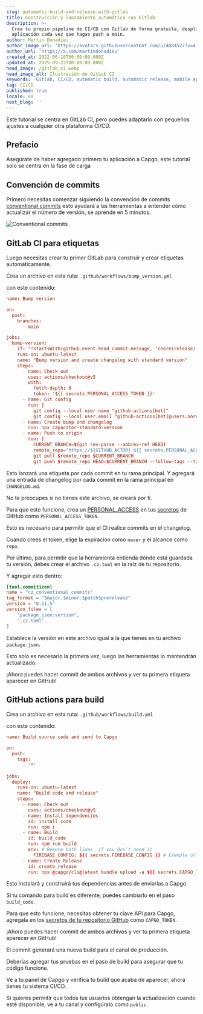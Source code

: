 ```yaml
---
slug: automatic-build-and-release-with-gitlab
title: Construcción y lanzamiento automático con Gitlab
description: >-
  Crea tu propio pipeline de CI/CD con Gitlab de forma gratuita, despliega tu
  aplicación cada vez que hagas push a main.
author: Martin Donadieu
author_image_url: 'https://avatars.githubusercontent.com/u/4084527?v=4'
author_url: 'https://x.com/martindonadieu'
created_at: 2022-06-16T00:00:00.000Z
updated_at: 2025-09-23T00:00:00.000Z
head_image: /gitlab_ci.webp
head_image_alt: Ilustración de GitLab CI
keywords: 'Gitlab, CI/CD, automatic build, automatic release, mobile app updates'
tag: CI/CD
published: true
locale: es
next_blog: ''
---
```

Este tutorial se centra en GitLab CI, pero puedes adaptarlo con pequeños ajustes a cualquier otra plataforma CI/CD.

## Prefacio

Asegúrate de haber agregado primero tu aplicación a Capgo, este tutorial solo se centra en la fase de carga

## Convención de commits

Primero necesitas comenzar siguiendo la convención de commits [conventional commits](https://www.conventionalcommits.org/en/v1.0.0/) esto ayudará a las herramientas a entender cómo actualizar el número de versión, se aprende en 5 minutos.

![Conventional commits](/conventional_commits.webp)

## GitLab CI para etiquetas

Luego necesitas crear tu primer GitLab para construir y crear etiquetas automáticamente.

Crea un archivo en esta ruta: `.github/workflows/bump_version.yml`

con este contenido:

```toml
name: Bump version

on:
  push:
    branches:
      - main

jobs:
  bump-version:
    if: "!startsWith(github.event.head_commit.message, 'chore(release):')"
    runs-on: ubuntu-latest
    name: "Bump version and create changelog with standard version"
    steps:
      - name: Check out
        uses: actions/checkout@v5
        with:
          fetch-depth: 0
          token: '${{ secrets.PERSONAL_ACCESS_TOKEN }}'
      - name: Git config
        run: |
          git config --local user.name "github-actions[bot]"
          git config --local user.email "github-actions[bot]@users.noreply.github.com"
      - name: Create bump and changelog
        run: npx capacitor-standard-version
      - name: Push to origin
        run: |
          CURRENT_BRANCH=$(git rev-parse --abbrev-ref HEAD)
          remote_repo="https://${GITHUB_ACTOR}:${{ secrets.PERSONAL_ACCESS_TOKEN }}@github.com/${GITHUB_REPOSITORY}.git"
          git pull $remote_repo $CURRENT_BRANCH
          git push $remote_repo HEAD:$CURRENT_BRANCH --follow-tags --tags
```

Esto lanzará una etiqueta por cada commit en tu rama principal. Y agregará una entrada de changelog por cada commit en la rama principal en `CHANGELOG.md`.

No te preocupes si no tienes este archivo, se creará por ti.

Para que esto funcione, crea un [PERSONAL_ACCESS](https://docs.github.com/en/authentication/keeping-your-account-and-data-secure/creating-a-personal-access-token/) en tus [secretos](https://docs.github.com/en/actions/security-guides/encrypted-secrets "GitHub secrets") de GitHub como `PERSONAL_ACCESS_TOKEN`.

Esto es necesario para permitir que el CI realice commits en el changelog.

Cuando crees el token, elige la expiración como `never` y el alcance como `repo`.

Por último, para permitir que la herramienta entienda dónde está guardada tu versión, debes crear el archivo `.cz.toml` en la raíz de tu repositorio.

Y agregar esto dentro:

```toml
[tool.commitizen]
name = "cz_conventional_commits"
tag_format = "$major.$minor.$patch$prerelease"
version = "0.11.5"
version_files = [
    "package.json:version",
    ".cz.toml"
]
```

Establece la versión en este archivo igual a la que tienes en tu archivo `package.json`.

Esto solo es necesario la primera vez, luego las herramientas lo mantendrán actualizado.

¡Ahora puedes hacer commit de ambos archivos y ver tu primera etiqueta aparecer en GitHub!

## GitHub actions para build

Crea un archivo en esta ruta: `.github/workflows/build.yml`

con este contenido:

```toml
name: Build source code and send to Capgo

on:
  push:
    tags:
      - '*'
      
jobs:
  deploy:
    runs-on: ubuntu-latest
    name: "Build code and release"
    steps:
      - name: Check out
        uses: actions/checkout@v5
      - name: Install dependencies
        id: install_code
        run: npm i
      - name: Build
        id: build_code
        run: npm run build
        env: # Remove both lines  if you don't need it
          FIREBASE_CONFIG: ${{ secrets.FIREBASE_CONFIG }} # Exemple of env var coming from a secret
      - name: Create Release
        id: create_release
        run: npx @capgo/cli@latest bundle upload -a ${{ secrets.CAPGO_TOKEN }} -c production
```

Esto instalará y construirá tus dependencias antes de enviarlas a Capgo.

Si tu comando para build es diferente, puedes cambiarlo en el paso `build_code`.

Para que esto funcione, necesitas obtener tu clave API para Capgo, agrégala en los [secretos de tu repositorio GitHub](https://docs.github.com/en/actions/security-guides/encrypted-secrets/) como `CAPGO_TOKEN`.

¡Ahora puedes hacer commit de ambos archivos y ver tu primera etiqueta aparecer en GitHub!

El commit generará una nueva build para el canal de producción.

Deberías agregar tus pruebas en el paso de build para asegurar que tu código funcione.

Ve a tu panel de Capgo y verifica tu build que acaba de aparecer, ahora tienes tu sistema CI/CD.

Si quieres permitir que todos tus usuarios obtengan la actualización cuando esté disponible, ve a tu canal y configúralo como `public`.
